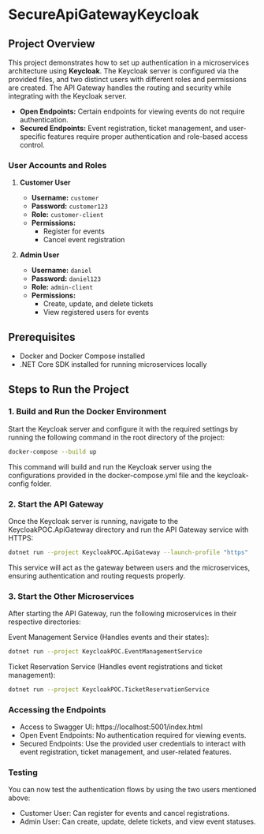 # SecureApiGatewayKeycloak

## Project Overview

This project demonstrates how to set up authentication in a microservices architecture using **Keycloak**. The Keycloak server is configured via the provided files, and two distinct users with different roles and permissions are created. The API Gateway handles the routing and security while integrating with the Keycloak server.

- **Open Endpoints:** Certain endpoints for viewing events do not require authentication.
- **Secured Endpoints:** Event registration, ticket management, and user-specific features require proper authentication and role-based access control.

### User Accounts and Roles

1. **Customer User**
   - **Username:** `customer`
   - **Password:** `customer123`
   - **Role:** `customer-client`
   - **Permissions:**
     - Register for events
     - Cancel event registration

2. **Admin User**
   - **Username:** `daniel`
   - **Password:** `daniel123`
   - **Role:** `admin-client`
   - **Permissions:**
     - Create, update, and delete tickets
     - View registered users for events

## Prerequisites

- Docker and Docker Compose installed
- .NET Core SDK installed for running microservices locally

## Steps to Run the Project

### 1. Build and Run the Docker Environment

Start the Keycloak server and configure it with the required settings by running the following command in the root directory of the project:

```bash
docker-compose --build up
```

This command will build and run the Keycloak server using the configurations provided in the docker-compose.yml file and the keycloak-config folder.


### 2. Start the API Gateway

Once the Keycloak server is running, navigate to the KeycloakPOC.ApiGateway directory and run the API Gateway service with HTTPS:

```bash
dotnet run --project KeycloakPOC.ApiGateway --launch-profile "https"
```
This service will act as the gateway between users and the microservices, ensuring authentication and routing requests properly.


### 3. Start the Other Microservices

After starting the API Gateway, run the following microservices in their respective directories:

Event Management Service (Handles events and their states):

```bash
dotnet run --project KeycloakPOC.EventManagementService
```

Ticket Reservation Service (Handles event registrations and ticket management):

```bash
dotnet run --project KeycloakPOC.TicketReservationService
```

### Accessing the Endpoints

- Access to Swagger UI: https://localhost:5001/index.html
- Open Event Endpoints: No authentication required for viewing events.
- Secured Endpoints: Use the provided user credentials to interact with event registration, ticket management, and user-related features.



### Testing

You can now test the authentication flows by using the two users mentioned above:

- Customer User: Can register for events and cancel registrations.
-  Admin User: Can create, update, delete tickets, and view event statuses.

